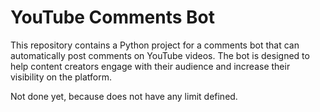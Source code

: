 
# YouTube Comments Bot

This repository contains a Python project for a comments bot that can automatically post comments on YouTube videos. The bot is designed to help content creators engage with their audience and increase their visibility on the platform.

Not done yet, because does not have any limit defined. 
